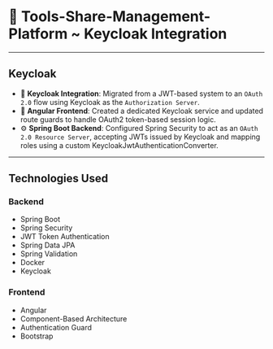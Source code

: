 # 🔧 Tools-Share-Management-Platform ~ Keycloak Integration
---

## Keycloak 

- 🔐 **Keycloak Integration**: Migrated from a JWT-based system to an `OAuth 2.0` flow using Keycloak as the `Authorization Server`.
- 🧩 **Angular Frontend**: Created a dedicated Keycloak service and updated route guards to handle OAuth2 token-based session logic.
- ⚙️ **Spring Boot Backend**: Configured Spring Security to act as an `OAuth 2.0 Resource Server`, accepting JWTs issued by Keycloak and mapping roles using a custom KeycloakJwtAuthenticationConverter.

---

## Technologies Used

### Backend
- Spring Boot
- Spring Security 
- JWT Token Authentication
- Spring Data JPA
- Spring Validation
- Docker
- Keycloak

### Frontend
- Angular
- Component-Based Architecture
- Authentication Guard
- Bootstrap



